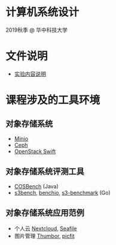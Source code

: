 # 计算机系统设计

2019秋季 @ 华中科技大学

# 文件说明

- [实验内容说明](https://github.com/cs-course/obs-tutorial)

# 课程涉及的工具环境

## 对象存储系统

* [Minio](https://minio.io/)
* [Ceph](https://ceph.com/)
* [OpenStack Swift](http://www.openstack.org/software/releases/ocata/components/swift)

## 对象存储系统评测工具

* [COSBench](https://github.com/intel-cloud/cosbench) (Java)
* [s3bench](https://github.com/igneous-systems/s3bench), [benchio](https://github.com/giacomoguiulfo/benchio), [s3-benchmark](https://github.com/chinglinwen/s3-benchmark) (Go)

## 对象存储系统应用范例

* 个人云 [Nextcloud](https://github.com/nextcloud), [Seafile](https://www.seafile.com/home/)
* 图片管理 [Thumbor](http://thumbor.org/), [picfit](https://github.com/thoas/picfit) 


